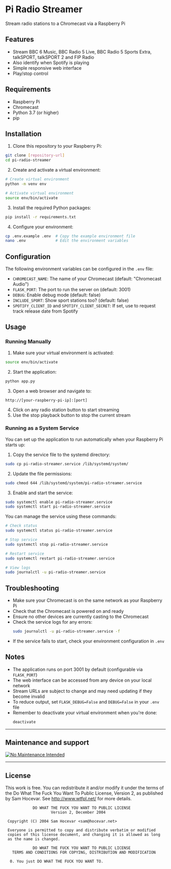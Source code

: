 # Pi Radio Streamer

Stream radio stations to a Chromecast via a Raspberry Pi

## Features

-   Stream BBC 6 Music, BBC Radio 5 Live, BBC Radio 5 Sports Extra, talkSPORT, talkSPORT 2 and FIP Radio
-   Also identify when Spotify is playing
-   Simple responsive web interface
-   Play/stop control

## Requirements

-   Raspberry Pi
-   Chromecast
-   Python 3.7 (or higher)
-   pip

## Installation

1. Clone this repository to your Raspberry Pi:

```bash
git clone [repository-url]
cd pi-radio-streamer
```

2. Create and activate a virtual environment:

```bash
# Create virtual environment
python -m venv env

# Activate virtual environment
source env/bin/activate
```

3. Install the required Python packages:

```bash
pip install -r requirements.txt
```

4. Configure your environment:

```bash
cp .env.example .env  # Copy the example environment file
nano .env             # Edit the environment variables
```

## Configuration

The following environment variables can be configured in the `.env` file:

-   `CHROMECAST_NAME`: The name of your Chromecast (default: "Chromecast Audio")
-   `FLASK_PORT`: The port to run the server on (default: 3001)
-   `DEBUG`: Enable debug mode (default: false)
-   `INCLUDE_SPORT`: Show sport stations too? (default: false)
-   `SPOTIFY_CLIENT_ID` and `SPOTIFY_CLIENT_SECRET`: If set, use to request track release date from Spotify

## Usage

### Running Manually

1. Make sure your virtual environment is activated:

```bash
source env/bin/activate
```

2. Start the application:

```bash
python app.py
```

3. Open a web browser and navigate to:

```
http://[your-raspberry-pi-ip]:[port]
```

4. Click on any radio station button to start streaming
5. Use the stop playback button to stop the current stream

### Running as a System Service

You can set up the application to run automatically when your Raspberry Pi starts up:

1. Copy the service file to the systemd directory:

```bash
sudo cp pi-radio-streamer.service /lib/systemd/system/
```

2. Update the file permissions:

```bash
sudo chmod 644 /lib/systemd/system/pi-radio-streamer.service
```

3. Enable and start the service:

```bash
sudo systemctl enable pi-radio-streamer.service
sudo systemctl start pi-radio-streamer.service
```

You can manage the service using these commands:

```bash
# Check status
sudo systemctl status pi-radio-streamer.service

# Stop service
sudo systemctl stop pi-radio-streamer.service

# Restart service
sudo systemctl restart pi-radio-streamer.service

# View logs
sudo journalctl -u pi-radio-streamer.service
```

## Troubleshooting

-   Make sure your Chromecast is on the same network as your Raspberry Pi
-   Check that the Chromecast is powered on and ready
-   Ensure no other devices are currently casting to the Chromecast
-   Check the service logs for any errors:
    ```bash
    sudo journalctl -u pi-radio-streamer.service -f
    ```
-   If the service fails to start, check your environment configuration in `.env`

## Notes

-   The application runs on port 3001 by default (configurable via `FLASK_PORT`)
-   The web interface can be accessed from any device on your local network
-   Stream URLs are subject to change and may need updating if they become invalid
-   To reduce output, set `FLASK_DEBUG=False` and `DEBUG=False` in your `.env` file
-   Remember to deactivate your virtual environment when you're done:
    ```bash
    deactivate
    ```

---

## Maintenance and support

[![No Maintenance Intended](http://unmaintained.tech/badge.svg)](http://unmaintained.tech/)

---

## License

This work is free. You can redistribute it and/or modify it under the
terms of the Do What The Fuck You Want To Public License, Version 2,
as published by Sam Hocevar. See http://www.wtfpl.net/ for more details.

```
            DO WHAT THE FUCK YOU WANT TO PUBLIC LICENSE
                    Version 2, December 2004

 Copyright (C) 2004 Sam Hocevar <sam@hocevar.net>

 Everyone is permitted to copy and distribute verbatim or modified
 copies of this license document, and changing it is allowed as long
 as the name is changed.

            DO WHAT THE FUCK YOU WANT TO PUBLIC LICENSE
   TERMS AND CONDITIONS FOR COPYING, DISTRIBUTION AND MODIFICATION

  0. You just DO WHAT THE FUCK YOU WANT TO.

```

